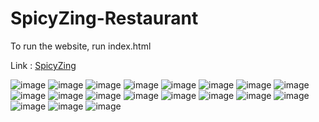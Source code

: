 # SpicyZing-Restaurant

To run the website, run index.html

Link : [SpicyZing](https://yashmidha.github.io/SpicyZing-Restaurant/)

![image](https://github.com/AssemblyDragon/SpicyZing-Restaurant/assets/72779011/0235f6f2-8426-4c81-9366-e172d13e7e4d)
![image](https://github.com/AssemblyDragon/SpicyZing-Restaurant/assets/72779011/c68e7e42-c697-44f8-812a-369e7628b239)
![image](https://github.com/AssemblyDragon/SpicyZing-Restaurant/assets/72779011/121779f5-e88c-4230-ba02-1f310c221d8b)
![image](https://github.com/AssemblyDragon/SpicyZing-Restaurant/assets/72779011/dff8df4f-f20b-479c-b794-32482544d5ec)
![image](https://github.com/AssemblyDragon/SpicyZing-Restaurant/assets/72779011/7371c2bd-dacb-4585-96a7-ac056da7345c)
![image](https://github.com/AssemblyDragon/SpicyZing-Restaurant/assets/72779011/35b678f4-271d-40e7-a476-804340c1e00c)
![image](https://github.com/AssemblyDragon/SpicyZing-Restaurant/assets/72779011/bcc3f431-1e56-473c-8df1-94b39f91a69f)
![image](https://github.com/AssemblyDragon/SpicyZing-Restaurant/assets/72779011/97b7af28-ece9-4302-8a27-c66a8889a463)
![image](https://github.com/AssemblyDragon/SpicyZing-Restaurant/assets/72779011/44a496c3-a2f7-41f0-8109-4c232e200090)
![image](https://github.com/AssemblyDragon/SpicyZing-Restaurant/assets/72779011/16689e03-acfb-40cf-9934-f73157c3afde)
![image](https://github.com/AssemblyDragon/SpicyZing-Restaurant/assets/72779011/bacb3166-d13b-4123-b6b1-0a37989d874d)
![image](https://github.com/AssemblyDragon/SpicyZing-Restaurant/assets/72779011/f630af35-de12-4f08-b1aa-f4c62c0a233d)
![image](https://github.com/AssemblyDragon/SpicyZing-Restaurant/assets/72779011/e2849bc6-d1ea-4a70-8c50-5c4399ef71b5)
![image](https://github.com/AssemblyDragon/SpicyZing-Restaurant/assets/72779011/0dc27cf3-6909-4b2a-a00d-e6845c76ba11)
![image](https://github.com/AssemblyDragon/SpicyZing-Restaurant/assets/72779011/41818ea5-120b-4016-b9f5-2538bf47a45a)
![image](https://github.com/AssemblyDragon/SpicyZing-Restaurant/assets/72779011/4e89521a-19c9-435e-8bd5-f21c3a62f144)
![image](https://github.com/AssemblyDragon/SpicyZing-Restaurant/assets/72779011/9e224af1-8b36-4b6f-9c63-1affa7e11a78)
![image](https://github.com/AssemblyDragon/SpicyZing-Restaurant/assets/72779011/81921490-900c-4e03-a6a3-c99f19cc170d)
![image](https://github.com/AssemblyDragon/SpicyZing-Restaurant/assets/72779011/7dfc92a6-b98f-4278-92d1-48cd58a628e3)

